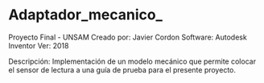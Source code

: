 # Adaptador_mecanico_

Proyecto Final - UNSAM
Creado por: Javier Cordon
Software: Autodesk Inventor
Ver: 2018

Descripción:
Implementación de un modelo mecánico que permite colocar el sensor de lectura a una
guía de prueba para el presente proyecto.

